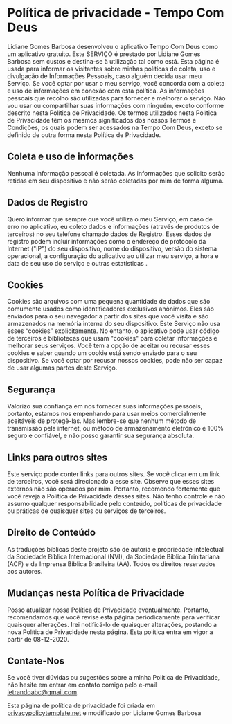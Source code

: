 # Política de privacidade - Tempo Com Deus

Lidiane Gomes Barbosa desenvolveu o aplicativo Tempo Com Deus como um aplicativo gratuito. Este SERVIÇO é prestado por Lidiane Gomes Barbosa sem custos e destina-se à utilização tal como está.
Esta página é usada para informar os visitantes sobre minhas políticas de coleta, uso e divulgação de Informações Pessoais, caso alguém decida usar meu Serviço.
Se você optar por usar o meu serviço, você concorda com a coleta e uso de informações em conexão com esta política. As informações pessoais que recolho são utilizadas para fornecer e melhorar o serviço. Não vou usar ou compartilhar suas informações com ninguém, exceto conforme descrito nesta Política de Privacidade.
Os termos utilizados nesta Política de Privacidade têm os mesmos significados dos nossos Termos e Condições, os quais podem ser acessados na Tempo Com Deus, exceto se definido de outra forma nesta Política de Privacidade.

## Coleta e uso de informações

Nenhuma informação pessoal é coletada. As informações que solicito serão retidas em seu dispositivo e não serão coletadas por mim de forma alguma.

## Dados de Registro

Quero informar que sempre que você utiliza o meu Serviço, em caso de erro no aplicativo, eu coleto dados e informações (através de produtos de terceiros) no seu telefone chamado dados de Registro. Esses dados de registro podem incluir informações como o endereço de protocolo da Internet ("IP") do seu dispositivo, nome do dispositivo, versão do sistema operacional, a configuração do aplicativo ao utilizar meu serviço, a hora e data de seu uso do serviço e outras estatísticas .

## Cookies

Cookies são arquivos com uma pequena quantidade de dados que são comumente usados como identificadores exclusivos anônimos. Eles são enviados para o seu navegador a partir dos sites que você visita e são armazenados na memória interna do seu dispositivo.
Este Serviço não usa esses “cookies” explicitamente. No entanto, o aplicativo pode usar código de terceiros e bibliotecas que usam "cookies" para coletar informações e melhorar seus serviços. Você tem a opção de aceitar ou recusar esses cookies e saber quando um cookie está sendo enviado para o seu dispositivo. Se você optar por recusar nossos cookies, pode não ser capaz de usar algumas partes deste Serviço.

## Segurança

Valorizo sua confiança em nos fornecer suas informações pessoais, portanto, estamos nos empenhando para usar meios comercialmente aceitáveis de protegê-las. Mas lembre-se que nenhum método de transmissão pela internet, ou método de armazenamento eletrônico é 100% seguro e confiável, e não posso garantir sua segurança absoluta.


## Links para outros sites

Este serviço pode conter links para outros sites. Se você clicar em um link de terceiros, você será direcionado a esse site. Observe que esses sites externos não são operados por mim. Portanto, recomendo fortemente que você reveja a Política de Privacidade desses sites. Não tenho controle e não assumo qualquer responsabilidade pelo conteúdo, políticas de privacidade ou práticas de quaisquer sites ou serviços de terceiros.

## Direito de Conteúdo
As traduções bíblicas deste projeto são de autoria e propriedade intelectual da Sociedade Bíblica Internacional (NVI), da Sociedade Bíblica Trinitariana (ACF) e da Imprensa Bíblica Brasileira (AA). Todos os direitos reservados aos autores.

## Mudanças nesta Política de Privacidade

Posso atualizar nossa Política de Privacidade eventualmente. Portanto, recomendamos que você revise esta página periodicamente para verificar quaisquer alterações. Irei notificá-lo de quaisquer alterações, postando a nova Política de Privacidade nesta página. Esta política entra em vigor a partir de 08-12-2020.


## Contate-Nos

Se você tiver dúvidas ou sugestões sobre a minha Política de Privacidade, não hesite em entrar em contato comigo pelo e-mail letrandoabc@gmail.com.

Esta página de política de privacidade foi criada em [privacypolicytemplate.net](https://privacypolicytemplate.net) e modificado por Lidiane Gomes Barbosa
